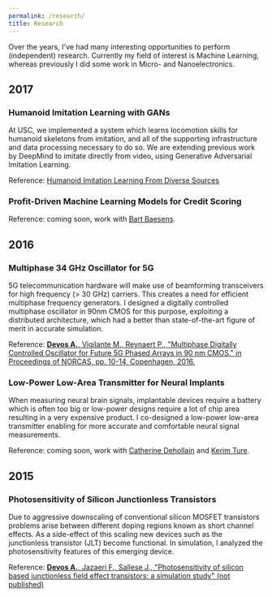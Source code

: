 ```yaml
---
permalink: /research/
title: Research
---
```

Over the years, I've had many interesting opportunities to perform (independent) research. Currently my field of interest is Machine Learning, whereas previously I did some work in Micro- and Nanoelectronics.

## 2017
### Humanoid Imitation Learning with GANs
At USC, we implemented a system which learns locomotion skills for humanoid skeletons from imitation, and all of the supporting infrastructure and data processing necessary to do so. We are extending previous work by DeepMind to imitate directly from video, using Generative Adversarial Imitation Learning.

Reference: [Humanoid Imitation Learning From Diverse Sources](https://arnoutdevos.github.io/Humanoid-Imitation-Learning-from-Diverse-Sources/)

### Profit-Driven Machine Learning Models for Credit Scoring
Reference: coming soon, work with [Bart Baesens](https://feb.kuleuven.be/Bart.Baesens).

## 2016
### Multiphase 34 GHz Oscillator for 5G
5G telecommunication hardware will make use of beamforming transceivers for high frequency (> 30 GHz) carriers. This creates a need for efficient multiphase frequency generators. I designed a digitally controlled multiphase oscillator in 90nm CMOS for this purpose, exploiting a distributed architecture, which had a better than state-of-the-art figure of merit in accurate simulation.

Reference: [**Devos A.**, Vigilante M., Reynaert P., "Multiphase Digitally Controlled Oscillator for Future 5G Phased Arrays in 90 nm CMOS." in Proceedings of NORCAS, pp. 10-14, Copenhagen, 2016.](http://ieeexplore.ieee.org/document/7792882/)

### Low-Power Low-Area Transmitter for Neural Implants
When measuring neural brain signals, implantable devices require a battery which is often too big or low-power designs require a lot of chip area resulting in a very expensive product. I co-designed a low-power low-area transmitter enabling for more accurate and comfortable neural signal measurements.

Reference: coming soon, work with [Catherine Dehollain](https://people.epfl.ch/cgi-bin/people?id=107331&op=bio&lang=en&cvlang=en) and [Kerim Ture](https://people.epfl.ch/cgi-bin/people?id=222513&op=publications&lang=en&cvlang=en).
## 2015
### Photosensitivity of Silicon Junctionless Transistors
Due to aggressive downscaling of conventional silicon MOSFET transistors problems arise between different doping regions known as short channel effects. As a side-effect of this scaling new devices such as the junctionless transistor (JLT) become functional. In simulation, I analyzed the photosensitivity features of this emerging device.

Reference: [**Devos A.**, Jazaeri F., Sallese J., "Photosensitivity of silicon based junctionless field
effect transistors: a simulation study" (not published)](https://arnoutdevos.github.io/assets/pdf/JLT_EPFL_ArnoutDevos.pdf)